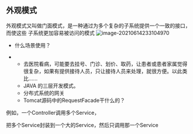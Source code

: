 ## 外观模式
外观模式又叫做门面模式，是一种通过为多个复杂的子系统提供一个一致的接口，而使这些
子系统更加容易被访问的模式
![image-20210614233104970](https://gitee.com/kongxiangjin/images/raw/master/img/image-20210614233104970.png)

- 什么场景使用？

- - 去医院看病，可能要去挂号、门诊、划价、取药，让患者或患者家属觉得很复杂，如果有提供接待人员，只让接待人员来处理，就很方便。以此类比......
  - JAVA 的三层开发模式。
  - 分布式系统的网关
  - Tomcat源码中的RequestFacade干什么的？



例如，一个Controller调用多个Service，

把多个Service封装到一个大的Service，然后只调用那一个Service

